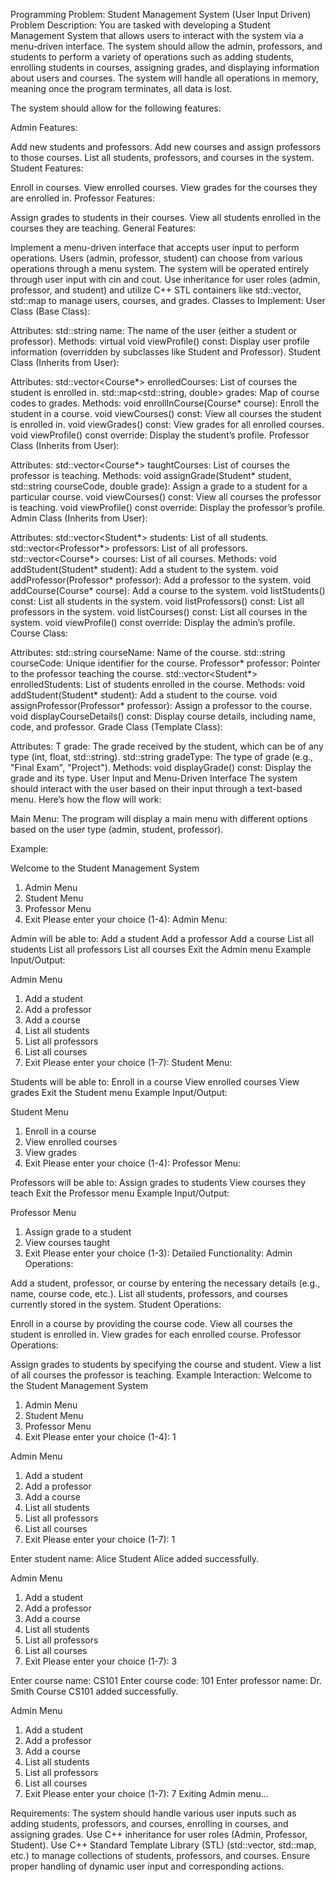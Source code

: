 Programming Problem: Student Management System (User Input Driven) Problem Description:
You are tasked with developing a Student Management System that allows users to interact with the system via a menu-driven interface. The system should allow the admin, professors, and students to perform a variety of operations such as adding students, enrolling students in courses, assigning grades, and displaying information about users and courses. The system will handle all operations in memory, meaning once the program terminates, all data is lost.

The system should allow for the following features:

Admin Features:

Add new students and professors.
Add new courses and assign professors to those courses.
List all students, professors, and courses in the system.
Student Features:

Enroll in courses.
View enrolled courses.
View grades for the courses they are enrolled in.
Professor Features:

Assign grades to students in their courses.
View all students enrolled in the courses they are teaching.
General Features:

Implement a menu-driven interface that accepts user input to perform operations.
Users (admin, professor, student) can choose from various operations through a menu system.
The system will be operated entirely through user input with cin and cout.
Use inheritance for user roles (admin, professor, and student) and utilize C++ STL containers like std::vector, std::map to manage users, courses, and grades.
Classes to Implement:
User Class (Base Class):

Attributes:
std::string name: The name of the user (either a student or professor).
Methods:
virtual void viewProfile() const: Display user profile information (overridden by subclasses like Student and Professor).
Student Class (Inherits from User):

Attributes:
std::vector<Course*> enrolledCourses: List of courses the student is enrolled in.
std::map<std::string, double> grades: Map of course codes to grades.
Methods:
void enrollInCourse(Course* course): Enroll the student in a course.
void viewCourses() const: View all courses the student is enrolled in.
void viewGrades() const: View grades for all enrolled courses.
void viewProfile() const override: Display the student’s profile.
Professor Class (Inherits from User):

Attributes:
std::vector<Course*> taughtCourses: List of courses the professor is teaching.
Methods:
void assignGrade(Student* student, std::string courseCode, double grade): Assign a grade to a student for a particular course.
void viewCourses() const: View all courses the professor is teaching.
void viewProfile() const override: Display the professor’s profile.
Admin Class (Inherits from User):

Attributes:
std::vector<Student*> students: List of all students.
std::vector<Professor*> professors: List of all professors.
std::vector<Course*> courses: List of all courses.
Methods:
void addStudent(Student* student): Add a student to the system.
void addProfessor(Professor* professor): Add a professor to the system.
void addCourse(Course* course): Add a course to the system.
void listStudents() const: List all students in the system.
void listProfessors() const: List all professors in the system.
void listCourses() const: List all courses in the system.
void viewProfile() const override: Display the admin’s profile.
Course Class:

Attributes:
std::string courseName: Name of the course.
std::string courseCode: Unique identifier for the course.
Professor* professor: Pointer to the professor teaching the course.
std::vector<Student*> enrolledStudents: List of students enrolled in the course.
Methods:
void addStudent(Student* student): Add a student to the course.
void assignProfessor(Professor* professor): Assign a professor to the course.
void displayCourseDetails() const: Display course details, including name, code, and professor.
Grade Class (Template Class):

Attributes:
T grade: The grade received by the student, which can be of any type (int, float, std::string).
std::string gradeType: The type of grade (e.g., "Final Exam", "Project").
Methods:
void displayGrade() const: Display the grade and its type.
User Input and Menu-Driven Interface
The system should interact with the user based on their input through a text-based menu. Here’s how the flow will work:

Main Menu: The program will display a main menu with different options based on the user type (admin, student, professor).

Example:

Welcome to the Student Management System
1. Admin Menu
2. Student Menu
3. Professor Menu
4. Exit
Please enter your choice (1-4):
Admin Menu:

Admin will be able to:
Add a student
Add a professor
Add a course
List all students
List all professors
List all courses
Exit the Admin menu
Example Input/Output:

Admin Menu
1. Add a student
2. Add a professor
3. Add a course
4. List all students
5. List all professors
6. List all courses
7. Exit
Please enter your choice (1-7):
Student Menu:

Students will be able to:
Enroll in a course
View enrolled courses
View grades
Exit the Student menu
Example Input/Output:

Student Menu
1. Enroll in a course
2. View enrolled courses
3. View grades
4. Exit
Please enter your choice (1-4):
Professor Menu:

Professors will be able to:
Assign grades to students
View courses they teach
Exit the Professor menu
Example Input/Output:

 

Professor Menu
1. Assign grade to a student
2. View courses taught
3. Exit
Please enter your choice (1-3):
Detailed Functionality:
Admin Operations:

Add a student, professor, or course by entering the necessary details (e.g., name, course code, etc.).
List all students, professors, and courses currently stored in the system.
Student Operations:

Enroll in a course by providing the course code.
View all courses the student is enrolled in.
View grades for each enrolled course.
Professor Operations:

Assign grades to students by specifying the course and student.
View a list of all courses the professor is teaching.
Example Interaction:
Welcome to the Student Management System
1. Admin Menu
2. Student Menu
3. Professor Menu
4. Exit
Please enter your choice (1-4): 1

Admin Menu
1. Add a student
2. Add a professor
3. Add a course
4. List all students
5. List all professors
6. List all courses
7. Exit
Please enter your choice (1-7): 1

Enter student name: Alice
Student Alice added successfully.

Admin Menu
1. Add a student
2. Add a professor
3. Add a course
4. List all students
5. List all professors
6. List all courses
7. Exit
Please enter your choice (1-7): 3

Enter course name: CS101
Enter course code: 101
Enter professor name: Dr. Smith
Course CS101 added successfully.

Admin Menu
1. Add a student
2. Add a professor
3. Add a course
4. List all students
5. List all professors
6. List all courses
7. Exit
Please enter your choice (1-7): 7
Exiting Admin menu...

 

Requirements:
The system should handle various user inputs such as adding students, professors, and courses, enrolling in courses, and assigning grades.
Use C++ inheritance for user roles (Admin, Professor, Student).
Use C++ Standard Template Library (STL) (std::vector, std::map, etc.) to manage collections of students, professors, and courses.
Ensure proper handling of dynamic user input and corresponding actions.
